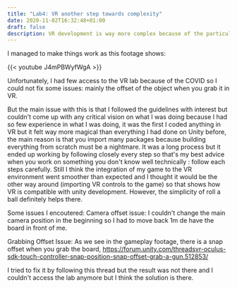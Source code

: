 ```yaml
---
title: "Lab4: VR another step towards complexity"
date: 2020-11-02T16:32:48+01:00
draft: false
description: VR development is way more complex because of the particularity of inputs and cameras, but following tutorials can, as always, help you to get it done quite fast, the question that remains is: did you get any of that? (yes the exact same question you get at the end of a Rick & Morty episode...)
---
```


I managed to make things work as this footage shows:

{{< youtube J4mPBWyfWgA >}}



Unfortunately, I had few access to the VR lab because of the COVID so I could not fix some issues: mainly the offset of the object when you grab it in VR.

But the main issue with this is that I followed the guidelines with interest but couldn't come up with any critical vision on what I was doing because I had so few experience in what I was doing, it was the first I coded anything in VR but it felt way more magical than everything I had done on Unity before, the main reason is that you import many packages because building everything from scratch must be a nightmare. It was a long process but it ended up working by following closely every step so that's my best advice when you work on something you don't know well technically : follow each steps carefully.
Still I think the integration of my game to the VR environment went smoother than expected and I thought it would be the other way around (importing VR controls to the game) so that shows how VR is compatible with unity development. However, the simplicity of roll a ball definitely helps there. 


Some issues I encoutered:
Camera offset issue: I couldn't change the main camera position in the beginning so I had to move back 1m de have the board in front of me.

Grabbing Offset Issue: As we see in the gameplay footage, there is a snap offset when you grab the board,
https://forum.unity.com/threadsvr-oculus-sdk-touch-controller-snap-position-snap-offset-grab-a-gun.512853/

I tried to fix it by following this thread but the result was not there and I couldn't access the lab anymore but I think the solution is there.





